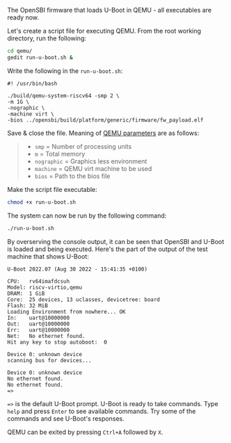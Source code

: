 The OpenSBI firmware that loads U-Boot in QEMU - all executables are ready now.

Let's create a script file for executing QEMU. From the root working directory, run the following:
``` bash
cd qemu/
gedit run-u-boot.sh &
```

Write the following in the `run-u-boot.sh`:
```
#! /usr/bin/bash

./build/qemu-system-riscv64 -smp 2 \
-m 1G \
-nographic \
-machine virt \
-bios ../opensbi/build/platform/generic/firmware/fw_payload.elf
```
Save & close the file. Meaning of [QEMU parameters](https://www.qemu.org/docs/master/system/invocation.html) are as follows:

> - `smp` = Number of processing units
> - `m` = Total memory
> - `nographic` = Graphics less environment
> - `machine` = QEMU virt machine to be used
> - `bios` = Path to the bios file

Make the script file executable:
``` bash
chmod +x run-u-boot.sh
```

The system can now be run by the following command:
``` bash
./run-u-boot.sh
```

By overserving the console output, it can be seen that OpenSBI and U-Boot is loaded and being executed. Here's the part of the output of the test machine that shows U-Boot:
```
U-Boot 2022.07 (Aug 30 2022 - 15:41:35 +0100)

CPU:   rv64imafdcsuh
Model: riscv-virtio,qemu
DRAM:  1 GiB
Core:  25 devices, 13 uclasses, devicetree: board
Flash: 32 MiB
Loading Environment from nowhere... OK
In:    uart@10000000
Out:   uart@10000000
Err:   uart@10000000
Net:   No ethernet found.
Hit any key to stop autoboot:  0 

Device 0: unknown device
scanning bus for devices...

Device 0: unknown device
No ethernet found.
No ethernet found.
=> 
```

`=>` is the default U-Boot prompt. U-Boot is ready to take commands. Type `help` and press `Enter` to see available commands. Try some of the commands and see U-Boot's responses.

QEMU can be exited by pressing `Ctrl+A` followed by `X`.
